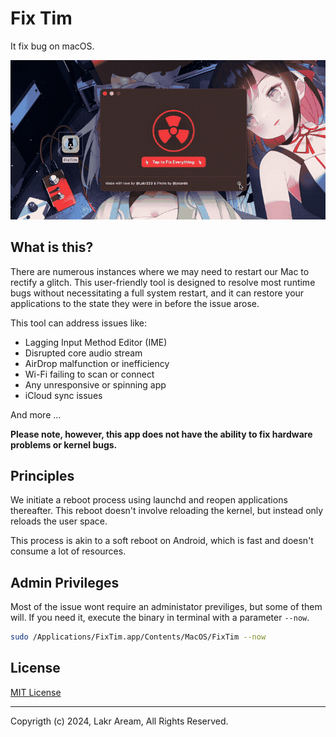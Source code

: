 # Fix Tim

It fix bug on macOS.

![screenshot](./Resources/SCR-20240206.gif)

## What is this?

There are numerous instances where we may need to restart our Mac to rectify a glitch. This user-friendly tool is designed to resolve most runtime bugs without necessitating a full system restart, and it can restore your applications to the state they were in before the issue arose.

This tool can address issues like:

- Lagging Input Method Editor (IME)
- Disrupted core audio stream
- AirDrop malfunction or inefficiency
- Wi-Fi failing to scan or connect
- Any unresponsive or spinning app
- iCloud sync issues

And more ...

**Please note, however, this app does not have the ability to fix hardware problems or kernel bugs.**

## Principles

We initiate a reboot process using launchd and reopen applications thereafter. This reboot doesn't involve reloading the kernel, but instead only reloads the user space.

This process is akin to a soft reboot on Android, which is fast and doesn't consume a lot of resources.

## Admin Privileges

Most of the issue wont require an administator previliges, but some of them will. If you need it, execute the binary in terminal with a parameter `--now`.

```bash
sudo /Applications/FixTim.app/Contents/MacOS/FixTim --now
```

## License

[MIT License](./LICENSE)

---

Copyrigth (c) 2024, Lakr Aream, All Rights Reserved.
